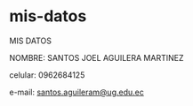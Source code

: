 # mis-datos
MIS DATOS

NOMBRE: SANTOS JOEL AGUILERA MARTINEZ

celular: 0962684125

e-mail: santos.aguileram@ug.edu.ec
